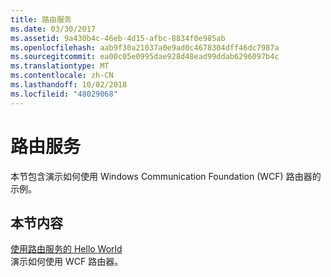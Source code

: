 ```yaml
---
title: 路由服务
ms.date: 03/30/2017
ms.assetid: 9a430b4c-46eb-4d15-afbc-8834f0e985ab
ms.openlocfilehash: aab9f30a21037a0e9ad0c4678304dff46dc7987a
ms.sourcegitcommit: ea00c05e0995dae928d48ead99ddab6296097b4c
ms.translationtype: MT
ms.contentlocale: zh-CN
ms.lasthandoff: 10/02/2018
ms.locfileid: "48029068"
---
```

# <a name="routing-services"></a>路由服务
本节包含演示如何使用 Windows Communication Foundation (WCF) 路由器的示例。  
  
## <a name="in-this-section"></a>本节内容  
 [使用路由服务的 Hello World](../../../../docs/framework/wcf/samples/hello-world-with-the-routing-service.md)  
 演示如何使用 WCF 路由器。
